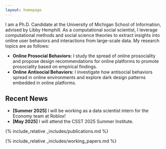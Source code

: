 ```yaml
---
layout: homepage
---
```


I am a Ph.D. Candidate at the University of Michigan School of Information, advised by Libby Hemphill. As a computational social scientist, I leverage computational methods and social science theories to extract insights into online user behaviors and interactions from large-scale data. My research topics are as follows:

- **Online Prosocial Behaviors:** I study the spread of online prosociality and propose design recommendations for online platforms to promote prosociality based on empirical findings.
- **Online Antisocial Behaviors:** I investigate how antisocial behaviors spread in online environments and explore dark design patterns embedded in online platforms.

## Recent News

- **[Summer 2025]** I will be working as a data scientist intern for the Economy team at Roblox!
- **[May 2025]** I will attend the CSST 2025 Summer Institute.

{% include_relative _includes/publications.md %}

{% include_relative _includes/working_papers.md %}
